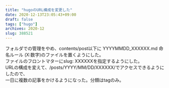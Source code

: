 ```yaml
---
title: "hugoのURL構成を変更した"
date: 2020-12-13T23:05:43+09:00
draft: false
tags: ["hugo"]
archives: 2020-12
slug: 388521
---
```


フォルダでの管理をやめ、contents/post以下に YYYYMMDD_XXXXXX.md 命名ルール (X:数字)のファイルを置くようにした。  
ファイルのフロントマターにslug: XXXXXXを指定するようにした。  
URLの構成を変えて、/posts/YYYY/MM/DD/XXXXXX/でアクセスできるようにしたので、  
一日に複数の記事をかけるようになった。分類はtagのみ。
